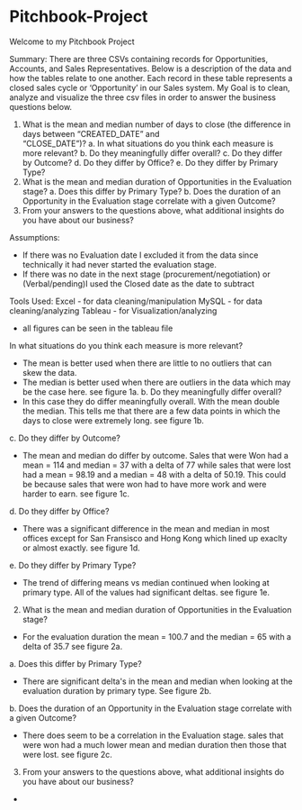 # Pitchbook-Project

Welcome to my Pitchbook Project

Summary:
There are three CSVs containing records for Opportunities,
Accounts, and Sales Representatives. Below is a description of the data and how the
tables relate to one another. Each record in these table represents a closed sales cycle or ‘Opportunity’ in our Sales
system. My Goal is to clean, analyze and visualize the three csv files in order to answer the business questions below.

1. What is the mean and median number of days to close (the  difference in days between “CREATED_DATE” and  
“CLOSE_DATE”)? 
  a. In what situations do you think each measure is more  relevant? 
  b. Do they meaningfully differ overall? 
  c. Do they differ by Outcome? 
  d. Do they differ by Office? 
  e. Do they differ by Primary Type? 
2. What is the mean and median duration of Opportunities in the  Evaluation stage? 
  a. Does this differ by Primary Type? 
  b. Does the duration of an Opportunity in the Evaluation stage  correlate with a given Outcome? 
3. From your answers to the questions above, what additional insights  do you have about our business?



Assumptions:
- If there was no Evaluation date I excluded it from the data since technically it had never started the evaluation stage. 
- If there was no date in the next stage (procurement/negotiation) or (Verbal/pending)I used the Closed date as the date to subtract


Tools Used:
Excel - for data cleaning/manipulation
MySQL - for data cleaning/analyzing
Tableau - for Visualization/analyzing

* all figures can be seen in the tableau file

In what situations do you think each measure is more  relevant?
- The mean is better used when there are little to no outliers that can skew the data.
- The median is better used when there are outliers in the data which may be the case here.
see figure 1a.
 b. Do they meaningfully differ overall?
- In this case they do differ meaningfully overall. With the mean double the median. This tells me that there are a few data points in which the days to close
were extremely long. see figure 1b.

 c. Do they differ by Outcome?
- The mean and median do differ by outcome. Sales that were Won had a mean = 114 and median = 37 with a delta of 77
while sales that were lost had a mean = 98.19 and a median = 48 with a delta of 50.19. This could be because sales that were won  had to have more work
and were harder to earn. see figure 1c.

 d. Do they differ by Office?
- There was a significant difference in the mean and median in most offices except for San Fransisco and Hong Kong which lined up exaclty or almost exactly.
see figure 1d.

 e. Do they differ by Primary Type?
- The trend of differing means vs median continued when looking at primary type. All of the values had significant deltas.
see figure 1e.



2. What is the mean and median duration of Opportunities in the Evaluation stage?
- For the evaluation duration the mean = 100.7 and the median = 65 with a delta of 35.7 see figure 2a.

 a. Does this differ by Primary Type?
- There are significant delta's in the mean and median when looking at the evaluation duration by primary type. See figure 2b. 

 b. Does the duration of an Opportunity in the Evaluation stage  correlate with a given Outcome?
- There does seem to be a correlation in the Evaluation stage. sales that were won had a much lower mean and median duration then those that were lost.
see figure 2c.


3. From your answers to the questions above, what additional insights  do you have about our business?
- 









